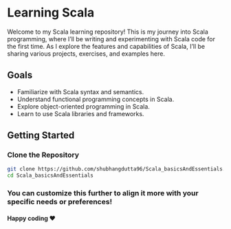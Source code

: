 # Learning Scala

Welcome to my Scala learning repository! This is my journey into Scala programming, where I’ll be writing and experimenting with Scala code for the first time. As I explore the features and capabilities of Scala, I’ll be sharing various projects, exercises, and examples here.

## Goals

- Familiarize with Scala syntax and semantics.
- Understand functional programming concepts in Scala.
- Explore object-oriented programming in Scala.
- Learn to use Scala libraries and frameworks.

## Getting Started

### Clone the Repository

```bash
git clone https://github.com/shubhangdutta96/Scala_basicsAndEssentials.git
cd Scala_basicsAndEssentials
```

### You can customize this further to align it more with your specific needs or preferences!
#### Happy coding ❤️

